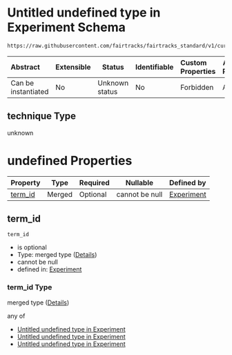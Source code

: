 # Untitled undefined type in Experiment Schema

```txt
https://raw.githubusercontent.com/fairtracks/fairtracks_standard/v1/current/json/schema/fairtracks_experiment.schema.json#/allOf/2/if/properties/technique
```




| Abstract            | Extensible | Status         | Identifiable | Custom Properties | Additional Properties | Access Restrictions | Defined In                                                                                                     |
| :------------------ | ---------- | -------------- | ------------ | :---------------- | --------------------- | ------------------- | -------------------------------------------------------------------------------------------------------------- |
| Can be instantiated | No         | Unknown status | No           | Forbidden         | Allowed               | none                | [fairtracks_experiment.schema.json\*](../json/schema/fairtracks_experiment.schema.json "open original schema") |

## technique Type

unknown

# undefined Properties

| Property            | Type   | Required | Nullable       | Defined by                                                                                                                                                                                                                                                                     |
| :------------------ | ------ | -------- | -------------- | :----------------------------------------------------------------------------------------------------------------------------------------------------------------------------------------------------------------------------------------------------------------------------- |
| [term_id](#term_id) | Merged | Optional | cannot be null | [Experiment](fairtracks_experiment-allof-2-if-properties-technique-properties-term_id.md "https&#x3A;//raw.githubusercontent.com/fairtracks/fairtracks_standard/v1/current/json/schema/fairtracks_experiment.schema.json#/allOf/2/if/properties/technique/properties/term_id") |

## term_id




`term_id`

-   is optional
-   Type: merged type ([Details](fairtracks_experiment-allof-2-if-properties-technique-properties-term_id.md))
-   cannot be null
-   defined in: [Experiment](fairtracks_experiment-allof-2-if-properties-technique-properties-term_id.md "https&#x3A;//raw.githubusercontent.com/fairtracks/fairtracks_standard/v1/current/json/schema/fairtracks_experiment.schema.json#/allOf/2/if/properties/technique/properties/term_id")

### term_id Type

merged type ([Details](fairtracks_experiment-allof-2-if-properties-technique-properties-term_id.md))

any of

-   [Untitled undefined type in Experiment](fairtracks_experiment-allof-2-if-properties-technique-properties-term_id-anyof-0.md "check type definition")
-   [Untitled undefined type in Experiment](fairtracks_experiment-allof-2-if-properties-technique-properties-term_id-anyof-1.md "check type definition")
-   [Untitled undefined type in Experiment](fairtracks_experiment-allof-2-if-properties-technique-properties-term_id-anyof-2.md "check type definition")
